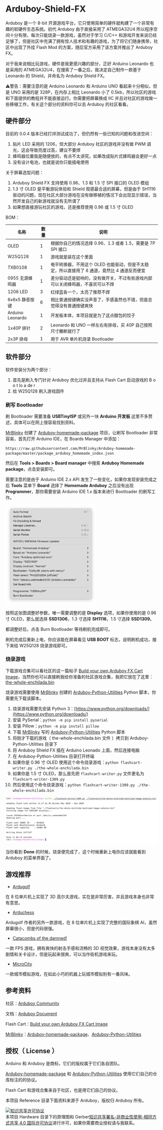 # Arduboy-Shield-FX

Arduboy 是一个 8-bit 开源游戏平台，它只使用简单的硬件就构建了一个非常有趣的软硬件生态系统。初代 Arduboy 由于直接采用了 ATMEGA32U4 所以程序空间十分有限，每次只能烧录一款游戏，虽然对于学习 C/C++ 和游戏开发来说已经足够了，但是社区中充满了拥有惊人技术和有趣的游戏，为了将它们随身携带，社区中出现了外挂 Flash Mod 的方案，随后官方采用了该方案并推出了 Arduboy FX。

对于我来说相比玩游戏，硬件是我更感兴趣的部分，正好 Arduino Leonardo 也是采用的 ATMEGA32U4，在搜索了一番之后，我决定自己制作一款基于 Leonardo 的 Shield，并命名为 Arduboy Shield FX。

⚠️警告：需要注意的是 Arduino Leonardo 和 Arduino UNO 看起来十分相似，但是 UNO 采用的是 328P，在内存上相比 Leonardo 小了 0.5kb，所以社区的游戏和下面提供的教程并不能直接运行。你需要把屏幕换成 IIC 并且对社区的游戏做一些移植工作，有关这个部分的资料你可以去 Arduboy 的社区看看。

## 硬件部分

目前的 0.0.4 版本已经打烊测试成功了，但仍然有一些已知的问题和改进空间：

1. 贴片 LED 采用的 1206，但大部分 Arduboy 社区的游戏并没有做 PWM 调光，这会导致亮度过高，建议不要焊
2. 蜂鸣器位置我是随便放的，有点不太讲究，如果改成贴片式蜂鸣器会更好一点
3. 没有设计电池，也就是说你只能插电使用

关于屏幕选型问题：

1. Arduboy Shield FX 支持使用 0.96、1.3 和 1.5 寸 SPI 接口的 OLED 模组
2. 1.3 寸 OLED 是平衡游玩体验和 Shield 观感最合适的屏幕，但是由于 SH1116 驱动的问题，现在社区大部分游戏在没有做移植的情况下会出现显示错误，当然开发自己的新游戏就没有无所谓了
3. 如果想直接游玩社区的游戏，还是推荐使用 0.96 或 1.5 寸 OLED

BOM：

| 名称 | 数量 | 说明 |
|---|---|---|
| OLED | 1 | 根据你自己的情况选择 0.96、1.3 或者 1.5，需要是 7P SPI 接口 |
| W25Q128 | 1 | 游戏就是装在这个里面 |
| TXB0108 | 1 | 电平转换器，不用这个 OLED 也能驱动，但是不太稳定，所以直接用了 8 通道，竟然比 4 通道反而便宜 |
| 0955 无源蜂鸣器 | 1 | 差分驱动还是挺响的，没有做开关，不过有些游戏内部可以关闭蜂鸣器，不喜欢可以不焊 |
| 1206 LED | 3 | 红绿蓝各一个，太亮了推荐不焊 |
| 6x6x5 静音按键 | 6 | 相比普通按键确实没声音了，手感虽然也不错，但是总觉得没有普通按键爽快 |
| Arduino Leonardo | 1 | 开发板本体，本项目就是为了这点醋包的饺子 |
| 1x40P 排针 | 2 | Leonardo 和 UNO 一样左右有排母，买 40P 自己按照尺寸撇断就行了 |
| 2x3P 排母 | 1 | 用于 AVR 单片机烧录 Bootloader |

## 软件部分

软件安装分为两个部分：

1. 首先是刷入专门针对 Arduboy 优化过并且支持从 Flash Cart 启动游戏的 B o o t lo a de r
2. 给 W25Q128 刷入游戏固件

### 刷写 Bootloader

刷 Bootloader 需要准备 **USBTinyISP** 或另外一块 **Arduino 开发板** 这里不多赘述，具体可以在网上很容易找到资料。

[MrBlinky](https://github.com/MrBlinky) 创建了 [Arduboy-homemade-package](https://github.com/MrBlinky/Arduboy-homemade-package) 项目，让刷写 Bootloader 非常容易，首先打开 Arduino IDE，在 Boards Manager 中添加：

```
https://raw.githubusercontent.com/MrBlinky/Arduboy-homemade-package/master/package_arduboy_homemade_index.json
```

然后在 **Tools > Boards > Board manager** 中搜索 **Arduboy Homemade package**，点击安装即可。

需要注意的是由于 Arduino IDE 2.x API 发生了一些变化，如果你发现安装完成之后 **Tools** 菜单下 **Board** 选择了 **Homemade Arduboy** 之后没有出现 **Programmer**，那你需要安装 Arduino IDE 1.x 版本来进行 Bootloader 的刷写工作。

<img width="300" src="./Image/tools-menu.png" />

按照这张图调整好参数，唯一需要调整的是 **Display** 选项，如果你使用的是 0.96 寸 OLED，那么就选择 **SSD1306**，1.3 寸选择 **SH1116**，1.5 寸选择 **SSD1309**。

都调整好后，点击 Burn Bootloader 等待刷机完成即可。

刷机完成后重新上电，你应该能在屏幕看见 **USB BOOT** 标志，说明刷机成功，接下来给 W25Q128 烧录游戏即可。

### 烧录游戏

下载游戏合集可以看社区的这一篇帖子 [Build your own Arduboy FX Cart Image](https://community.arduboy.com/t/build-your-own-arduboy-fx-cart-image/10395)，当然你也可以直接刷我给你准备的社区游戏合集，我把它放在了这里： [the-whole-enchilada.bin](./Software/Flash%20Cart/the-whole-enchilada.bin)

烧录游戏需要使用 [MrBlinky](https://github.com/MrBlinky) 创建的 [Arduboy-Python-Utilities](https://github.com/MrBlinky/Arduboy-Python-Utilities) Python 脚本，你需要先下载该脚本。

1. 烧录游戏需要先安装 Python 3：[https://www.python.org/downloads/](https://www.python.org/downloads/)
2. 安装 PySerial：``python -m pip install pyserial``
3. 安装 Pillow：``python -m pip install pillow``
4. 下载 [MrBlinky](https://github.com/MrBlinky) 写的 [Arduboy-Python-Utilities](https://github.com/MrBlinky/Arduboy-Python-Utilities) Python 脚本
5. 将刚才下载的游戏（ the-whole-enchilada.bin 文件 ）拷贝到 Arduboy-Python-Utilities 目录下
6. 将 Arduboy Shield FX 插在 Arduino Leonado 上面，然后连接电脑
7. 在 Arduboy-Python-Utilities 目录打开终端
8. 如果你是 0.96 寸 OLED 使用这个命令烧录游戏：``python flashcart-writer.py ./the-whole-enchilada.bin``
9. 如果你是 1.5 寸 OLED，那么首先把 ``flashcart-writer.py`` 文件更名为 ``flashcart-writer-1309.py``
10. 然后使用这个命令烧录游戏：``python flashcart-writer-1309.py ./the-whole-enchilada.bin``

![](./Image/terminal.png)

当你看到 **Done** 的时候，烧录便完成了，这个时候重新上电你应该就能看到 Arduboy 的菜单界面了。

## 游戏推荐

- [Ardugolf](https://community.arduboy.com/t/ardugolf-18-hole-mini-golf/10462)

在 8 位单片机上实现了 3D 高尔夫游戏，实在是非常厉害，并且游戏本身也非常有意思。

- [Arduchess](https://community.arduboy.com/t/arduchess-play-chess-on-the-arduboy/9676)

Ardugolf 作者的另外一款游戏，在 8 位单片机上实现了完整的国际象棋 AI，虽然屏幕很小，但是代码很强。

- [Catacombs of the damned!](https://community.arduboy.com/t/catacombs-of-the-damned-formerly-another-fps-style-3d-demo/6565/)

一款 FPS 游戏，拥有爽快的射击手感和流畅的 3D 视觉效果，游戏本身没有太多剧情和关卡设计，但是玩起来很爽，可以当作街机游戏来玩。

- [MicroCity](https://community.arduboy.com/t/microcity-city-simulation-in-your-pocket/4808)

一款城市模拟游戏，在如此小巧的机器上玩城市模拟别有一番风味。

## 参考资料

社区：[Arduboy Community](https://community.arduboy.com/)

文档：[Arduboy Document](https://community.arduboy.com/t/library-documentation/7836)

Flash Cart：[Build your own Arduboy FX Cart Image](https://community.arduboy.com/t/build-your-own-arduboy-fx-cart-image/10395)

[MrBlinky](https://github.com/MrBlinky)：[Arduboy-homemade-package](https://github.com/MrBlinky/Arduboy-homemade-package)、[Arduboy-Python-Utilities](https://github.com/MrBlinky/Arduboy-Python-Utilities)

## 授权（ License ）

Arduino 和 Arduboy 是商标，它们的版权属于它们各自团队。

[Arduboy-homemade-package](https://github.com/MrBlinky/Arduboy-homemade-package) 和 [Arduboy-Python-Utilities](htvtps://github.com/MrBlinky/Arduboy-Python-Utilities) 使用它们自己的仓库标注的的协议。

Flash Cart 和游戏合集来自于社区，也是用它们自己的协议。

本项目 Reference 目录下面资料来源于 Arduboy，版权归 Arduboy 所有。

<a rel="license" href="http://creativecommons.org/licenses/by-nc-sa/4.0/"><img alt="知识共享许可协议" style="border-width:0" src="https://i.creativecommons.org/l/by-nc-sa/4.0/88x31.png" /></a><br />本项目 Hardware 目录下的原理图和 Gerber<a rel="license" href="http://creativecommons.org/licenses/by-nc-sa/4.0/">知识共享署名-非商业性使用-相同方式共享 4.0 国际许可协议</a>进行许可，如果你需要商业授权请与我联系。

